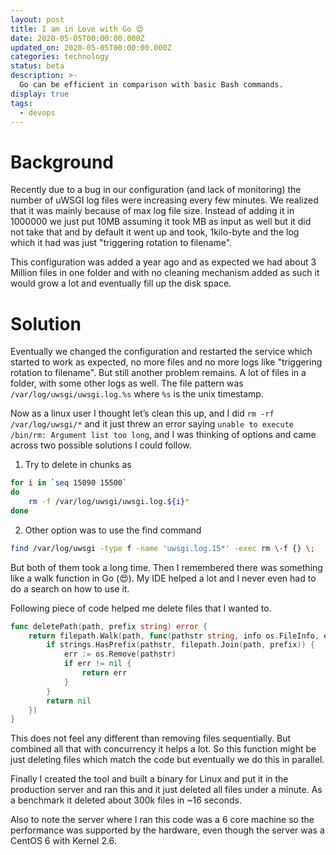 ```yaml
---
layout: post
title: I am in Love with Go 😍
date: 2020-05-05T00:00:00.000Z
updated_on: 2020-05-05T00:00:00.000Z
categories: technology
status: beta
description: >-
  Go can be efficient in comparison with basic Bash commands.
display: true
tags:
  - devops
---
```


# Background

Recently due to a bug in our configuration (and lack of monitoring) the number of uWSGI log files were increasing every few minutes. We realized that it was mainly because of max log file size. Instead of adding it in 1000000 we just put 10MB assuming it took MB as input as well but it did not take that and by default it went up and took, 1kilo-byte and the log which it had was just "triggering rotation to filename".

This configuration was added a year ago and as expected we had about 3 Million files in one folder and with no cleaning mechanism added as such it would grow a lot and eventually fill up the disk space.

# Solution

Eventually we changed the configuration and restarted the service which started to work as expected, no more files and no more logs like "triggering rotation to filename". But still another problem remains. A lot of files in a folder, with some other logs as well. The file pattern was `/var/log/uwsgi/uwsgi.log.%s` where `%s` is the unix timestamp.

Now as a linux user I thought let’s clean this up, and I did `rm -rf /var/log/uwsgi/*` and it just threw an error saying `unable to execute /bin/rm: Argument list too long`, and I was thinking of options and came across two possible solutions I could follow.

1. Try to delete in chunks as 
```sh
for i in `seq 15090 15500`
do
	rm -f /var/log/uwsgi/uwsgi.log.${i}*
done
```
2. Other option was to use the find command 
```sh
find /var/log/uwsgi -type f -name 'uwsgi.log.15*' -exec rm \-f {} \;
```

But both of them took a long time. Then I remembered there was something like a walk function in Go (😍). My IDE helped a lot and I never even had to do a search on how to use it.

Following piece of code helped me delete files that I wanted to.

```go
func deletePath(path, prefix string) error {
	return filepath.Walk(path, func(pathstr string, info os.FileInfo, err error) error {
		if strings.HasPrefix(pathstr, filepath.Join(path, prefix)) {
			err := os.Remove(pathstr)
			if err != nil {
				return err
			}
		}
		return nil
	})
}
```

This does not feel any different than removing files sequentially. But combined all that with concurrency it helps a lot. So this function might be just deleting files which match the code but eventually we do this in parallel.

Finally I created the tool and built a binary for Linux and put it in the production server and ran this and it just deleted all files under a minute. As a benchmark it deleted about 300k files in ~16 seconds.

Also to note the server where I ran this code was a 6 core machine so the performance was supported by the hardware, even though the server was a CentOS 6 with Kernel 2.6.

